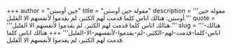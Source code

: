 +++
author = "جين أوستن"
title = "مقولة جين أوستن"
description = '''مقولة جين أوستن: هنالك اناس كلما قدمت لهم الكثير، لم يقدموا لأنفسهم الا القليل.'''
quote = '''هنالك اناس كلما قدمت لهم الكثير، لم يقدموا لأنفسهم الا القليل.'''
slug = '''هنالك-اناس-كلما-قدمت-لهم-الكثير،-لم-يقدموا-لأنفسهم-الا-القليل'''
+++
هنالك اناس كلما قدمت لهم الكثير، لم يقدموا لأنفسهم الا القليل.
